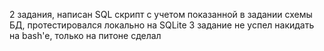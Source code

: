 2 задания, написан SQL скрипт с учетом показанной в задании схемы БД, протестировался локально на SQLite 
3 задание не успел накидать на bash'e, только на питоне сделал
